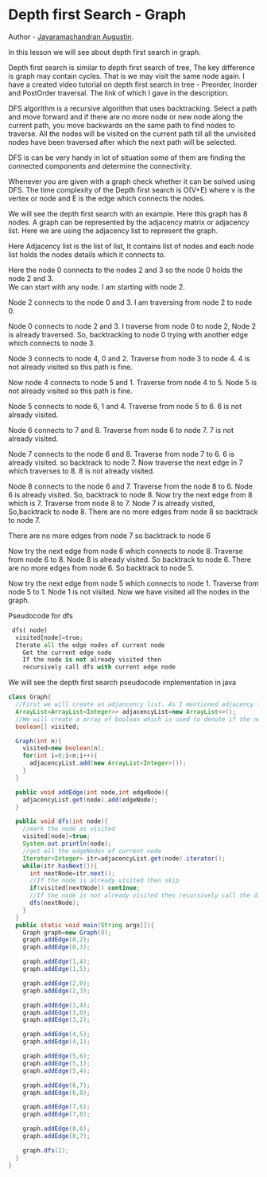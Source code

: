 #  Depth first Search - Graph

Author - [Jayaramachandran Augustin](https://www.linkedin.com/in/jayaramachandran-augustin-bbb754109/).

In this lesson we will see about depth first search in graph.

Depth first search is similar to depth first search of tree, The key difference is graph may contain cycles. That is we may visit the same node again. I have a created video tutorial on depth first search in tree - Preorder, Inorder and PostOrder traversal. The link of which I gave in the description.


DFS algorithm is a recursive algorithm that uses backtracking. Select a path and move forward and if there are no more node or new node along the current path, you move backwards on the same path to find nodes to traverse. All the nodes will be visited on the current path till all the unvisited nodes have been traversed after which the next path will be selected.

DFS is can be very handy in lot of situation some of them are finding the connected components and determine the connectivity.

Whenever you are given with a graph check whether it can be solved using DFS.
The time complexity of the Depth first search is O(V+E) where v is the vertex or node and E is the edge which connects the nodes.

We will see the depth first search with an example. Here this graph has 8 nodes. A graph can be represented by the adjacency matrix or adjacency list. Here we are using the adjacency list to represent the graph.

Here Adjacency list is the list of list, It contains list of nodes and each node list holds the nodes details which it connects to.

Here the node 0 connects to the nodes 2 and 3 so the node 0 holds the node 2 and 3.<br/>
We can start with any node. I am starting with node 2. <br/>

Node 2 connects to the node 0 and 3. I am traversing from node 2 to node 0.<br/>

Node 0 connects to node 2 and 3. I traverse from node 0 to node 2, Node 2 is already traversed. So, backtracking to node 0 trying with another edge which connects to node 3.<br/>

Node 3 connects to node 4, 0 and 2. Traverse from node 3 to node 4. 4 is not already visited so this path is fine.<br/>

Now node 4 connects to node 5 and 1. Traverse from node 4 to 5. Node 5 is not already visited so this path is fine. <br/>

Node 5 connects to node 6, 1 and 4. Traverse from node 5 to 6. 6 is not already visited.<br/>

Node 6 connects to 7 and 8. Traverse from node 6 to node 7. 7 is not already visited.<br/>

Node 7 connects to the node 6 and 8. Traverse from node 7 to 6. 6 is already visited. so backtrack to node 7. Now traverse the next edge in 7 which traverses to 8. 8 is not already visited.<br/>

Node 8 connects to the node 6 and 7. Traverse from the node 8 to 6. Node 6 is already visited. So, backtrack to node 8. Now try the next edge from 8 which is 7. Traverse from node 8 to 7. Node 7 is already visited, So,backtrack to node 8. There are no more edges from node 8 so backtrack to node 7. <br/>

There are no more edges from node 7 so backtrack to node 6 <br/>

Now try the next edge from node 6 which connects to node 8. Traverse from node 6 to 8. Node 8 is already visited. So backtrack to node 6. There are no more edges from node 6. So backtrack to node 5.<br/>

Now try the next edge from node 5 which connects to node 1. Traverse from node 5 to 1. Node 1 is not visited. Now we have visited all the nodes in the graph.<br/>

Pseudocode for dfs
```python
 dfs( node)
  visited[node]=true;
  Iterate all the edge nodes of current node
    Get the current edge node
    If the node is not already visited then
    recursively call dfs with current edge node
```


We will see the depth first search pseudocode implementation in java

```java
class Graph{
  //First we will create an adjancency list. As I mentioned adjacency list is the list of list.
  ArrayList<ArrayList<Integer>> adjacencyList=new ArrayList<>();
  //We will create a array of boolean which is used to denote if the node is visited or not.
  boolean[] visited;

  Graph(int n){
    visited=new boolean[n];
    for(int i=0;i<n;i++){
      adjacencyList.add(new ArrayList<Integer>());
    }
  }

  public void addEdge(int node,int edgeNode){
    adjacencyList.get(node).add(edgeNode);
  }

  public void dfs(int node){
    //mark the node as visited
    visited[node]=true;
    System.out.println(node);
    //get all the edgeNodes of current node
    Iterator<Integer> itr=adjacencyList.get(node).iterator();
    while(itr.hasNext()){
      int nextNode=itr.next();
      //If the node is already visited then skip
      if(visited[nextNode]) continue;
      //If the node is not already visited then recursively call the dfs with current edge node
      dfs(nextNode);
    }
  }
  public static void main(String args[]){
    Graph graph=new Graph(9);
    graph.addEdge(0,2);
    graph.addEdge(0,3);

    graph.addEdge(1,4);
    graph.addEdge(1,5);

    graph.addEdge(2,0);
    graph.addEdge(2,3);

    graph.addEdge(3,4);
    graph.addEdge(3,0);
    graph.addEdge(3,2);

    graph.addEdge(4,5);
    graph.addEdge(4,1);

    graph.addEdge(5,6);
    graph.addEdge(5,1);
    graph.addEdge(5,4);

    graph.addEdge(6,7);
    graph.addEdge(6,8);

    graph.addEdge(7,6);
    graph.addEdge(7,8);

    graph.addEdge(8,6);
    graph.addEdge(8,7);

    graph.dfs(2);
  }
}
```
